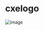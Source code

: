 # cxelogo
![image](https://user-images.githubusercontent.com/97346630/233080045-b787f44b-bee3-46fd-9dbd-44bfc5c7224d.png)
